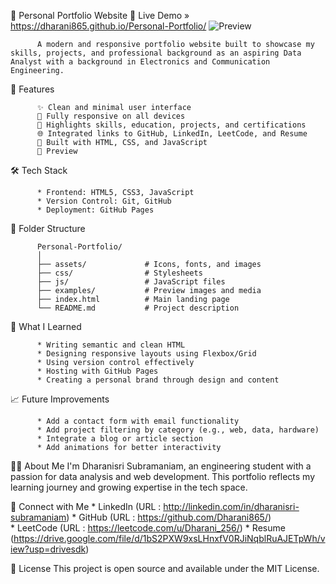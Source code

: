 💼 Personal Portfolio Website
    🚀 Live Demo » https://dharani865.github.io/Personal-Portfolio/
        ![Preview](https://github.com/user-attachments/assets/c4b5436e-e334-4a59-9df9-26ace1242369)


          A modern and responsive portfolio website built to showcase my skills, projects, and professional background as an aspiring Data Analyst with a background in Electronics and Communication Engineering.

📌 Features

          ✨ Clean and minimal user interface          
          📱 Fully responsive on all devices          
          🧠 Highlights skills, education, projects, and certifications          
          🌐 Integrated links to GitHub, LinkedIn, LeetCode, and Resume          
          🎯 Built with HTML, CSS, and JavaScript          
          📸 Preview

🛠️ Tech Stack

          * Frontend: HTML5, CSS3, JavaScript
          * Version Control: Git, GitHub
          * Deployment: GitHub Pages

📂 Folder Structure

          Personal-Portfolio/
          │
          ├── assets/             # Icons, fonts, and images
          ├── css/                # Stylesheets
          ├── js/                 # JavaScript files
          ├── examples/           # Preview images and media
          ├── index.html          # Main landing page
          └── README.md           # Project description

🧠 What I Learned

          * Writing semantic and clean HTML
          * Designing responsive layouts using Flexbox/Grid
          * Using version control effectively
          * Hosting with GitHub Pages
          * Creating a personal brand through design and content

📈 Future Improvements

          * Add a contact form with email functionality      
          * Add project filtering by category (e.g., web, data, hardware)          
          * Integrate a blog or article section          
          * Add animations for better interactivity

🙋‍♀️ About Me
          I'm Dharanisri Subramaniam, an engineering student with a passion for data analysis and web development. This portfolio reflects my learning journey and growing expertise in the tech space.

🔗 Connect with Me
          * LinkedIn (URL : http://linkedin.com/in/dharanisri-subramaniam)
          * GitHub   (URL : https://github.com/Dharani865/)          
          * LeetCode (URL : https://leetcode.com/u/Dharani_256/)
          * Resume   (https://drive.google.com/file/d/1bS2PXW9xsLHnxfV0RJiNqblRuAJETpWh/view?usp=drivesdk)

📜 License
         This project is open source and available under the MIT License.
